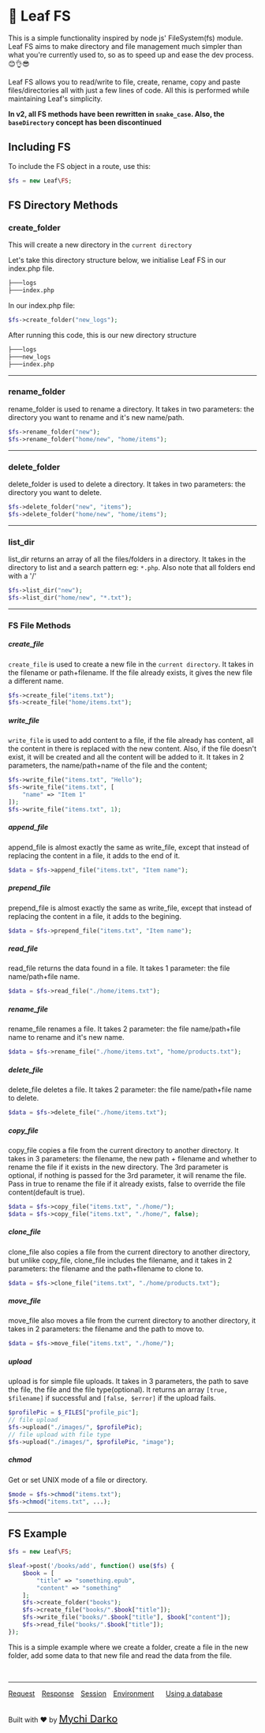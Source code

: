 # 📂 Leaf FS

This is a simple functionality inspired by node js' FileSystem(fs) module. Leaf FS aims to make directory and file management much simpler than what you're currently used to, so as to speed up and ease the dev process.😊👌😎

Leaf FS allows you to read/write to file, create, rename, copy and paste files/directories all with just a few lines of code. All this is performed while maintaining Leaf's simplicity.

**In v2, all FS methods have been rewritten in `snake_case`. Also, the `baseDirectory` concept has been discontinued**

## Including FS

To include the FS object in a route, use this:

```php
$fs = new Leaf\FS;
```

## FS Directory Methods

### create_folder

This will create a new directory in the `current directory`

Let's take this directory structure below, we initialise Leaf FS in our index.php file.

```bash
├───logs
├───index.php
```

In our index.php file:

```php
$fs->create_folder("new_logs");
```

After running this code, this is our new directory structure

```bash
├───logs
├───new_logs
├───index.php
```

<hr>

### rename_folder

rename_folder is used to rename a directory. It takes in two parameters: the directory you want to rename and it's new name/path.

```php
$fs->rename_folder("new");
$fs->rename_folder("home/new", "home/items");
```

<hr>

### delete_folder

delete_folder is used to delete a directory. It takes in two parameters: the directory you want to delete.

```php
$fs->delete_folder("new", "items");
$fs->delete_folder("home/new", "home/items");
```

<hr>

### list_dir

list_dir returns an array of all the files/folders in a directory. It takes in the directory to list and a search pattern eg: `*.php`. Also note that all folders end with a '/'

```php
$fs->list_dir("new");
$fs->list_dir("home/new", "*.txt");
```

<hr>

### FS File Methods

##### create_file

`create_file` is used to create a new file in the `current directory`. It takes in the filename or path+filename. If the file already exists, it gives the new file a different name.

```php
$fs->create_file("items.txt");
$fs->create_file("home/items.txt");
```

##### write_file

`write_file` is used to add content to a file, if the file already has content, all the content in there is replaced with the new content. Also, if the file doesn't exist, it will be created and all the content will be added to it. It takes in 2 parameters, the name/path+name of the file and the content;

```php
$fs->write_file("items.txt", "Hello");
$fs->write_file("items.txt", [
  	"name" => "Item 1"
]);
$fs->write_file("items.txt", 1);
```

##### append_file

append_file is almost exactly the same as write_file, except that instead of replacing the content in a file, it adds to the end of it.

```php
$data = $fs->append_file("items.txt", "Item name");
```

##### prepend_file

prepend_file is almost exactly the same as write_file, except that instead of replacing the content in a file, it adds to the begining.

```php
$data = $fs->prepend_file("items.txt", "Item name");
```

##### read_file

read_file returns the data found in a file. It takes 1 parameter: the file name/path+file name.

```php
$data = $fs->read_file("./home/items.txt");
```

##### rename_file

rename_file renames a file. It takes 2 parameter: the file name/path+file name to rename and it's new name.

```php
$data = $fs->rename_file("./home/items.txt", "home/products.txt");
```

##### delete_file

delete_file deletes a file. It takes 2 parameter: the file name/path+file name to delete.

```php
$data = $fs->delete_file("./home/items.txt");
```

##### copy_file

copy_file copies a file from the current directory to another directory. It takes in 3 parameters: the filename, the new path + filename and whether to rename the file if it exists in the new directory. The 3rd parameter is optional, if nothing is passed for the 3rd parameter, it will rename the file. Pass in true to rename the file if it already exists, false to override the file content(default is true).

```php
$data = $fs->copy_file("items.txt", "./home/");
$data = $fs->copy_file("items.txt", "./home/", false);
```

##### clone_file

clone_file also copies a file from the current directory to another directory, but unlike copy_file, clone_file includes the filename, and it takes in 2 parameters: the filename and the path+filename to clone to.

```php
$data = $fs->clone_file("items.txt", "./home/products.txt");
```

##### move_file

move_file also moves a file from the current directory to another directory, it takes in 2 parameters: the filename and the path to move to.

```php
$data = $fs->move_file("items.txt", "./home/");
```

##### upload

upload is for simple file uploads. It takes in 3 parameters, the path to save the file, the file and the file type(optional). It returns an array `[true, $filename]` if successful and `[false, $error]` if the upload fails.

```php
$profilePic = $_FILES["profile_pic"];
// file upload
$fs->upload("./images/", $profilePic);
// file upload with file type
$fs->upload("./images/", $profilePic, "image");
```

##### chmod

Get or set UNIX mode of a file or directory.

```php
$mode = $fs->chmod("items.txt");
$fs->chmod("items.txt", ...);
```

<!-- ##### link
Create a symlink to the target file or directory. On Windows, a hard link is created if the target is a file.

```php
$mode = $fs->link("items.txt", "");
``` -->

<hr>

## FS Example

```php
$fs = new Leaf\FS;

$leaf->post('/books/add', function() use($fs) {
	$book = [
		"title" => "something.epub",
		"content" => "something"
	];
	$fs->create_folder("books");
	$fs->create_file("books/".$book["title"]);
	$fs->write_file("books/".$book["title"], $book["content"]);
	$fs->read_file("books/".$book["title"]);
});
```

This is a simple example where we create a folder, create a file in the new folder, add some data to that new file and read the data from the file.

<br>
<hr>

<a href="#/leaf/v/2.2-beta/http/request" style="margin: 0px">Request</a>
<a href="#/leaf/v/2.2-beta/http/response" style="margin: 0px 10px;">Response</a>
<a href="#/leaf/v/2.2-beta/http/session" style="margin: 0px; 10px;">Session</a>
<a href="#/leaf/v/2.2-beta/environment" style="margin: 0px 10px;">Environment</a>
<a href="#/leaf/v/2.2-beta/database" style="margin: 0px 10px;">Using a database</a>

<br>
Built with ❤ by <a href="https://mychi.netlify.app" style="font-size: 20px; color: #111;" target="_blank">Mychi Darko</a>